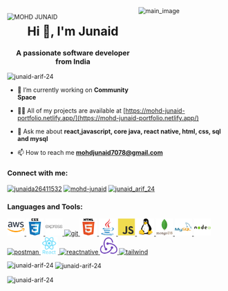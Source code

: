 <img align="right" width="200" height="200" src="https://media.tenor.com/2fXbn6Xtt0UAAAAC/software-software-development.gif" alt="main_image" />

<p><img align="left" src="(https://camo.githubusercontent.com/a5b30f6f651689601bd4ffcbb1ac84caf4b3f71115a7c42a96acaf0957bcabac/68747470733a2f2f676f6469676974616c6c616167656e6369612e636f6d2f77702d636f6e74656e742f75706c6f6164732f323032302f30362f7765622d646576656c6f7065722e676966s?username=Mohd Junaid&show_icons=true&locale=en&layout=compact" alt="MOHD JUNAID" /></p

### <h1 align="center">Hi 👋, I'm Junaid</h1>
<h3 align="center">A passionate software developer from India</h3>

<p align="left"> <img src="https://komarev.com/ghpvc/?username=junaid-arif-24&label=Profile%20views&color=0e75b6&style=flat" alt="junaid-arif-24" /> </p>

- 🔭 I’m currently working on **Community Space**

- 👨‍💻 All of my projects are available at [https://mohd-junaid-portfolio.netlify.app/](https://mohd-junaid-portfolio.netlify.app/)

- 💬 Ask me about **react,javascript, core java, react native, html, css, sql and mysql**

- 📫 How to reach me **mohdjunaid7078@gmail.com**

<h3 align="left">Connect with me:</h3>
<p align="left">
<a href="https://twitter.com/junaida26411532" target="blank"><img align="center" src="https://raw.githubusercontent.com/rahuldkjain/github-profile-readme-generator/master/src/images/icons/Social/twitter.svg" alt="junaida26411532" height="30" width="40" /></a>
<a href="https://linkedin.com/in/mohd-junaid" target="blank"><img align="center" src="https://raw.githubusercontent.com/rahuldkjain/github-profile-readme-generator/master/src/images/icons/Social/linked-in-alt.svg" alt="mohd-junaid" height="30" width="40" /></a>
<a href="https://instagram.com/junaid_arif_24" target="blank"><img align="center" src="https://raw.githubusercontent.com/rahuldkjain/github-profile-readme-generator/master/src/images/icons/Social/instagram.svg" alt="junaid_arif_24" height="30" width="40" /></a>
</p>

<h3 align="left">Languages and Tools:</h3>
<p align="left"> <a href="https://aws.amazon.com" target="_blank" rel="noreferrer"> <img src="https://raw.githubusercontent.com/devicons/devicon/master/icons/amazonwebservices/amazonwebservices-original-wordmark.svg" alt="aws" width="40" height="40"/> </a> <a href="https://www.w3schools.com/css/" target="_blank" rel="noreferrer"> <img src="https://raw.githubusercontent.com/devicons/devicon/master/icons/css3/css3-original-wordmark.svg" alt="css3" width="40" height="40"/> </a> <a href="https://expressjs.com" target="_blank" rel="noreferrer"> <img src="https://raw.githubusercontent.com/devicons/devicon/master/icons/express/express-original-wordmark.svg" alt="express" width="40" height="40"/> </a> <a href="https://git-scm.com/" target="_blank" rel="noreferrer"> <img src="https://www.vectorlogo.zone/logos/git-scm/git-scm-icon.svg" alt="git" width="40" height="40"/> </a> <a href="https://www.w3.org/html/" target="_blank" rel="noreferrer"> <img src="https://raw.githubusercontent.com/devicons/devicon/master/icons/html5/html5-original-wordmark.svg" alt="html5" width="40" height="40"/> </a> <a href="https://www.java.com" target="_blank" rel="noreferrer"> <img src="https://raw.githubusercontent.com/devicons/devicon/master/icons/java/java-original.svg" alt="java" width="40" height="40"/> </a> <a href="https://developer.mozilla.org/en-US/docs/Web/JavaScript" target="_blank" rel="noreferrer"> <img src="https://raw.githubusercontent.com/devicons/devicon/master/icons/javascript/javascript-original.svg" alt="javascript" width="40" height="40"/> </a> <a href="https://www.linux.org/" target="_blank" rel="noreferrer"> <img src="https://raw.githubusercontent.com/devicons/devicon/master/icons/linux/linux-original.svg" alt="linux" width="40" height="40"/> </a> <a href="https://www.mongodb.com/" target="_blank" rel="noreferrer"> <img src="https://raw.githubusercontent.com/devicons/devicon/master/icons/mongodb/mongodb-original-wordmark.svg" alt="mongodb" width="40" height="40"/> </a> <a href="https://www.mysql.com/" target="_blank" rel="noreferrer"> <img src="https://raw.githubusercontent.com/devicons/devicon/master/icons/mysql/mysql-original-wordmark.svg" alt="mysql" width="40" height="40"/> </a> <a href="https://nodejs.org" target="_blank" rel="noreferrer"> <img src="https://raw.githubusercontent.com/devicons/devicon/master/icons/nodejs/nodejs-original-wordmark.svg" alt="nodejs" width="40" height="40"/> </a> <a href="https://postman.com" target="_blank" rel="noreferrer"> <img src="https://www.vectorlogo.zone/logos/getpostman/getpostman-icon.svg" alt="postman" width="40" height="40"/> </a> <a href="https://reactjs.org/" target="_blank" rel="noreferrer"> <img src="https://raw.githubusercontent.com/devicons/devicon/master/icons/react/react-original-wordmark.svg" alt="react" width="40" height="40"/> </a> <a href="https://reactnative.dev/" target="_blank" rel="noreferrer"> <img src="https://reactnative.dev/img/header_logo.svg" alt="reactnative" width="40" height="40"/> </a> <a href="https://redux.js.org" target="_blank" rel="noreferrer"> <img src="https://raw.githubusercontent.com/devicons/devicon/master/icons/redux/redux-original.svg" alt="redux" width="40" height="40"/> </a> <a href="https://tailwindcss.com/" target="_blank" rel="noreferrer"> <img src="https://www.vectorlogo.zone/logos/tailwindcss/tailwindcss-icon.svg" alt="tailwind" width="40" height="40"/> </a> </p>

<p><img align="left" src="https://github-readme-stats.vercel.app/api/top-langs?username=junaid-arif-24&show_icons=true&locale=en&layout=compact" alt="junaid-arif-24" /></p>

<p>&nbsp;<img align="center" src="https://github-readme-stats.vercel.app/api?username=junaid-arif-24&show_icons=true&locale=en" alt="junaid-arif-24" /></p>

<p><img align="center" src="https://github-readme-streak-stats.herokuapp.com/?user=junaid-arif-24&" alt="junaid-arif-24" /></p>

